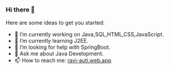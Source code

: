 ### Hi there 👋


Here are some ideas to get you started:

- 🔭 I’m currently working on Java,SQL,HTML,CSS,JavaScript.
- 🌱 I’m currently learning J2EE.
- 🤔 I’m looking for help with SpringBoot.
- 💬 Ask me about Java Development.
- 📫 How to reach me: [ravi-auti.web.app](https://ravi-auti.web.app/)
